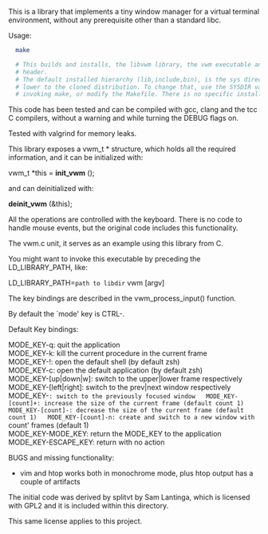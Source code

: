 This is a library that implements a tiny window manager for a virtual terminal environment, without any prerequisite other than a standard libc.

Usage:
```sh
  make

  # This builds and installs, the libvwm library, the vwm executable and the required
  # header.
  # The default installed hierarchy (lib,include,bin), is the sys directory one level
  # lower to the cloned distribution. To change that, use the SYSDIR variable when
  # invoking make, or modify the Makefile. There is no specific install target.

```

This code has been tested and can be compiled with gcc, clang and the tcc C compilers,
without a warning and while turning the DEBUG flags on.

Tested with valgrind for memory leaks.

This library exposes a vwm_t * structure, which holds all the required information,
and it can be initialized with:

  vwm_t *this = __init_vwm__ ();

and can deinitialized with:

  __deinit_vwm__ (&this);

All the operations are controlled with the keyboard. There is no code to handle
mouse events, but the original code includes this functionality.

The vwm.c unit, it serves as an example using this library from C.

You might want to invoke this executable by preceding the LD_LIBRARY_PATH, like:

  LD_LIBRARY_PATH=`path to libdir` vwm [argv]

The key bindings are described in the vwm_process_input() function.

By default the `mode' key is CTRL-\.

Default Key bindings:

MODE_KEY-q: quit the application  
MODE_KEY-k: kill the current procedure in the current frame  
MODE_KEY-!: open the default shell (by default zsh)  
MODE_KEY-c: open the default application (by default zsh)  
MODE_KEY-[up|down|w]: switch to the upper|lower frame respectively  
MODE_KEY-[left|right]: switch to the prev|next window respectively  
MODE_KEY-`: switch to the previously focused window  
MODE_KEY-[count]+: increase the size of the current frame (default count 1)  
MODE_KEY-[count]-: decrease the size of the current frame (default count 1)  
MODE_KEY-[count]-n: create and switch to a new window with `count' frames (default 1)    
MODE_KEY-MODE_KEY: return the MODE_KEY to the application  
MODE_KEY-ESCAPE_KEY: return with no action  

BUGS and missing functionality:

 - vim and htop works both in monochrome mode, plus htop output has a couple of artifacts

The initial code was derived by splitvt by Sam Lantinga, which is licensed with GPL2
and it is included within this directory.

This same license applies to this project.
